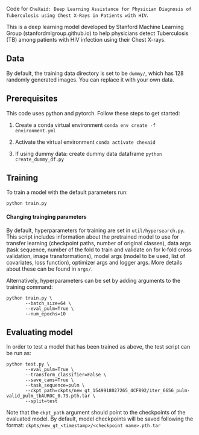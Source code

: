 Code for `CheXaid: Deep Learning Assistance for Physician Diagnosis of Tuberculosis using Chest X-Rays in Patients with HIV`.

This is a deep learning model developed by Stanford Machine Learning Group (stanfordmlgroup.github.io) to help physicians detect Tuberculosis (TB) among patients with HIV infection using their Chest X-rays. 

## Data
By default, the training data directory is set to be `dummy/`, which has 128 randomly generated images. You can replace it with your own data.

## Prerequisites
This code uses python and pytorch. Follow these steps to get started:

1. Create a conda virtual environment
`conda env create -f environment.yml`

2. Activate the virtual environment
`conda activate chexaid`

3. If using dummy data: create dummy data dataframe
`python create_dummy_df.py`

## Training

To train a model with the default parameters run:
```
python train.py
```

#### Changing trainging parameters
By default, hyperparameters for training are set in `util/hypersearch.py`. This script includes information about the pretrained model to use for transfer learning (checkpoint paths, number of original classes), data args (task sequence, number of the fold to train and validate on for k-fold cross validation, image transformations), model args (model to be used, list of covariates, loss function), optimizer args and logger args. More details about these can be found in `args/`.

Alternatively, hyperparameters can be set by adding arguments to the training command:
```
python train.py \
       --batch_size=64 \
       --eval_pulm=True \
       --num_epochs=10
```

## Evaluating model
In order to test a model that has been trained as above, the test script can be run as:

```
python test.py \
       --eval_pulm=True \
       --transform_classifier=False \
       --save_cams=True \
       --task_sequence=pulm \
       --ckpt_path=ckpts/new_gt_1549918027265_4CF892/iter_6656_pulm-valid_pulm_tbAUROC_0.79.pth.tar \
       --split=test
```

Note that the `ckpt_path` argument should point to the checkpoints of the evaluated model. By default, model checkpoints will be saved following the format: `ckpts/new_gt_<timestamp>/<checkpoint name>.pth.tar`


